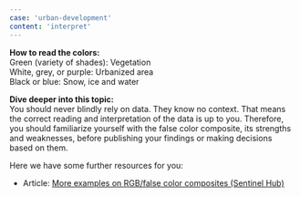 ```yaml
---
case: 'urban-development'
content: 'interpret'
---
```

**How to read the colors:** \
Green (variety of shades): Vegetation \
White, grey, or purple: Urbanized area \
Black or blue: Snow, ice and water

**Dive deeper into this topic:** \
You should never blindly rely on data. They know no context. That means the correct reading and interpretation of the data is up to you. Therefore, you should familiarize yourself with the false color composite, its strengths and weaknesses, before publishing your findings or making decisions based on them.

Here we have some further resources for you:

- Article: [More examples on RGB/false color composites (Sentinel Hub)](https://custom-scripts.sentinel-hub.com/custom-scripts/sentinel-2/composites/)
